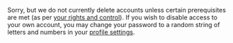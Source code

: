 Sorry, but we do not currently delete accounts unless certain prerequisites are met (as per [your rights and control](https://osu.ppy.sh/legal/privacy#your-rights-and-control)). If you wish to disable access to your own account, you may change your password to a random string of letters and numbers in your [profile settings](https://osu.ppy.sh/forum/ucp.php?i=profile&mode=reg_details).